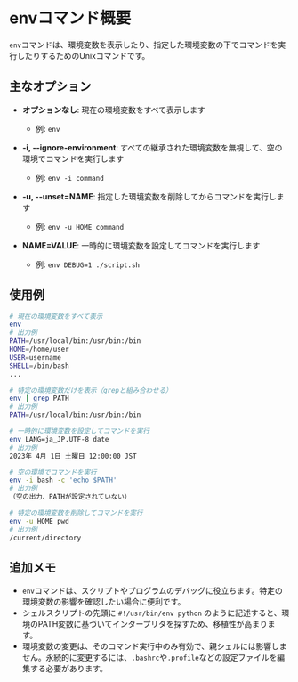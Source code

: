 # envコマンド概要

`env`コマンドは、環境変数を表示したり、指定した環境変数の下でコマンドを実行したりするためのUnixコマンドです。

## 主なオプション

- **オプションなし**: 現在の環境変数をすべて表示します
  - 例: `env`

- **-i, --ignore-environment**: すべての継承された環境変数を無視して、空の環境でコマンドを実行します
  - 例: `env -i command`

- **-u, --unset=NAME**: 指定した環境変数を削除してからコマンドを実行します
  - 例: `env -u HOME command`

- **NAME=VALUE**: 一時的に環境変数を設定してコマンドを実行します
  - 例: `env DEBUG=1 ./script.sh`

## 使用例

```bash
# 現在の環境変数をすべて表示
env
# 出力例
PATH=/usr/local/bin:/usr/bin:/bin
HOME=/home/user
USER=username
SHELL=/bin/bash
...

# 特定の環境変数だけを表示（grepと組み合わせる）
env | grep PATH
# 出力例
PATH=/usr/local/bin:/usr/bin:/bin

# 一時的に環境変数を設定してコマンドを実行
env LANG=ja_JP.UTF-8 date
# 出力例
2023年 4月 1日 土曜日 12:00:00 JST

# 空の環境でコマンドを実行
env -i bash -c 'echo $PATH'
# 出力例
（空の出力、PATHが設定されていない）

# 特定の環境変数を削除してコマンドを実行
env -u HOME pwd
# 出力例
/current/directory
```

## 追加メモ

- `env`コマンドは、スクリプトやプログラムのデバッグに役立ちます。特定の環境変数の影響を確認したい場合に便利です。
- シェルスクリプトの先頭に `#!/usr/bin/env python` のように記述すると、環境のPATH変数に基づいてインタープリタを探すため、移植性が高まります。
- 環境変数の変更は、そのコマンド実行中のみ有効で、親シェルには影響しません。永続的に変更するには、`.bashrc`や`.profile`などの設定ファイルを編集する必要があります。